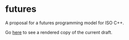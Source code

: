 # futures
A proposal for a futures programming model for ISO C++.

Go [here](https://api.csswg.org/bikeshed/?force=1&url=https://raw.githubusercontent.com/executors/futures/master/futures.bs) to see a rendered copy of the current draft.
